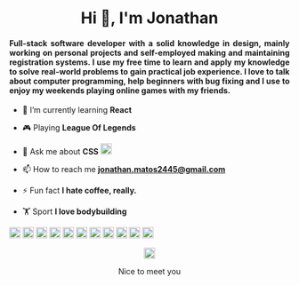 <h1 align="center">Hi 👋, I'm Jonathan</h1>
<h4 align="justify">Full-stack software developer with a solid knowledge in design, mainly working on personal projects and self-employed making and maintaining registration systems. I use my free time to learn and apply my knowledge to solve real-world problems to gain practical job experience. I love to talk about computer programming, help beginners with bug fixing and I use to enjoy my weekends playing online games with my friends.</h4>

- 🌱 I’m currently learning **React**

- 🎮 Playing **League Of Legends**

- 💬 Ask me about **CSS** <img src="https://devicons.github.io/devicon/devicon.git/icons/css3/css3-original-wordmark.svg" alt="css3" width="20" height="20"/>

- 📫 How to reach me **jonathan.matos2445@gmail.com**

- ⚡ Fun fact **I hate coffee, really.**

- 🏋 Sport **I love bodybuilding**

<p align="left"><img src="https://devicons.github.io/devicon/devicon.git/icons/linux/linux-original.svg" alt="linux" width="20" height="20"/>
 <img src="https://devicons.github.io/devicon/devicon.git/icons/docker/docker-original-wordmark.svg" alt="docker" width="20" height="20"/>
<img src="https://devicons.github.io/devicon/devicon.git/icons/react/react-original-wordmark.svg" alt="react" width="20" height="20"/>
 <img src="https://devicons.github.io/devicon/devicon.git/icons/javascript/javascript-original.svg" alt="javascript" width="20" height="20"/>
 <img src="https://devicons.github.io/devicon/devicon.git/icons/nodejs/nodejs-original-wordmark.svg" alt="nodejs" width="20" height="20"/>
 <img src="https://devicons.github.io/devicon/devicon.git/icons/express/express-original-wordmark.svg" alt="express" width="20" height="20"/>
 <img src="https://devicons.github.io/devicon/devicon.git/icons/html5/html5-original-wordmark.svg" alt="html5" width="20" height="20"/>
 <img src="https://devicons.github.io/devicon/devicon.git/icons/css3/css3-original-wordmark.svg" alt="css3" width="20" height="20"/>
 <img src="https://devicons.github.io/devicon/devicon.git/icons/webpack/webpack-original.svg" alt="webpack" width="20" height="20"/>
<img src="https://devicons.github.io/devicon/devicon.git/icons/bootstrap/bootstrap-plain.svg" alt="bootstrap" width="20" height="20"/>
 <img src="https://devicons.github.io/devicon/devicon.git/icons/mongodb/mongodb-original-wordmark.svg" alt="mongodb" width="20" height="20"/></p><p align="center">

<p align="center">
<a href="https://linkedin.com/in/jonathanlm" target="blank"><img align="center" src="https://cdn.jsdelivr.net/npm/simple-icons@3.0.1/icons/linkedin.svg" alt="jonathanlm" height="20" width="20" /></a>
</p>

<p align="center">Nice to meet you</p>
